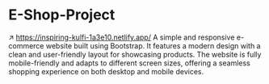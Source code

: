 # E-Shop-Project
↗ https://inspiring-kulfi-1a3e10.netlify.app/
A simple and responsive e-commerce website built using Bootstrap. It features a modern design with a clean and user-friendly layout for showcasing products. The website is fully mobile-friendly and adapts to different screen sizes, offering a seamless shopping experience on both desktop and mobile devices.
